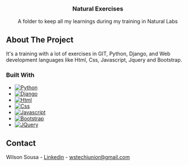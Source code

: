 

<h3 align="center">Natural Exercises</h3>

  <p align="center">
    A folder to keep all my learnings during my training in Natural Labs
    <br />
  </p>
</div>

## About The Project

It's a training with a lot of exercises in GIT, Python, Django, and Web development languages like Html, Css, Javascript, Jquery and Bootstrap.

### Built With

* [![Python][Python.org]][Python-url]
* [![Django][Django.org]][Django-url]
* [![Html][Html.org]][Html-url]
* [![Css][Css.org]][Css-url]
* [![Javascript][Javascript.org]][Javascript-url]
* [![Bootstrap][Bootstrap.com]][Bootstrap-url]
* [![JQuery][JQuery.com]][JQuery-url]

## Contact

Wilson Sousa - [Linkedin](www.linkedin.com/in/wilsonsousajúnior) - wstechjunior@gmail.com


[Python.org]: https://img.shields.io/badge/Python-4B8BBE?style=for-the-badge&logo=Python&logoColor=white
[Python-url]: https://www.python.org/
[Django.org]: https://img.shields.io/badge/Django-092E20?style=for-the-badge&logo=Django&logoColor=white
[Django-url]: https://www.djangoproject.com/
[Html.org]: https://img.shields.io/badge/Html-F06529?style=for-the-badge&logo=Html&logoColor=white
[Html-url]: https://www.w3schools.com/html/
[Css.org]: https://img.shields.io/badge/Css-264de4?style=for-the-badge&logo=Css&logoColor=white
[Css-url]: https://www.w3schools.com/Css/
[Javascript.org]: https://img.shields.io/badge/Javascript-F0DB4F?style=for-the-badge&logo=Javascript&logoColor=white
[Javascript-url]: https://www.w3schools.com/js/DEFAULT.asp
[Bootstrap.com]: https://img.shields.io/badge/Bootstrap-563D7C?style=for-the-badge&logo=bootstrap&logoColor=white
[Bootstrap-url]: https://getbootstrap.com
[JQuery.com]: https://img.shields.io/badge/jQuery-0769AD?style=for-the-badge&logo=jquery&logoColor=white
[JQuery-url]: https://jquery.com 

